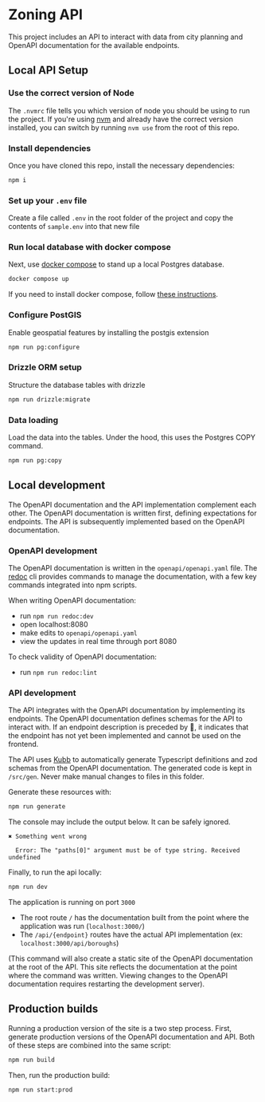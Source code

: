 # Zoning API
This project includes an API to interact with data from city planning and OpenAPI documentation for the available endpoints. 

## Local API Setup

### Use the correct version of Node
The `.nvmrc` file tells you which version of node you should be using to run the project. 
If you're using [nvm](https://github.com/nvm-sh/nvm) and already have the correct version installed, 
you can switch by running `nvm use` from the root of this repo.
 
### Install dependencies
Once you have cloned this repo, install the necessary dependencies:
```sh
npm i
```

### Set up your `.env` file
Create a file called `.env` in the root folder of the project and copy the contents of `sample.env` into that new file

### Run local database with docker compose
Next, use [docker compose](https://docs.docker.com/compose/) to stand up a local Postgres database. 
```sh
docker compose up
```

If you need to install docker compose, follow [these instructions](https://docs.docker.com/compose/install/).

### Configure PostGIS
Enable geospatial features by installing the postgis extension

```sh
npm run pg:configure
```

### Drizzle ORM setup
Structure the database tables with drizzle

```sh
npm run drizzle:migrate
```

### Data loading
Load the data into the tables. Under the hood, this uses the Postgres COPY command.

```sh
npm run pg:copy
```

## Local development
The OpenAPI documentation and the API implementation complement each other. 
The OpenAPI documentation is written first, defining expectations for endpoints.
The API is subsequently implemented based on the OpenAPI documentation.

### OpenAPI development
The OpenAPI documentation is written in the `openapi/openapi.yaml` file.
The [redoc](https://redocly.com/docs/redoc/) cli provides commands to manage the documentation,
with a few key commands integrated into npm scripts.

When writing OpenAPI documentation:
- run `npm run redoc:dev`
- open localhost:8080
- make edits to `openapi/openapi.yaml`
- view the updates in real time through port 8080

To check validity of OpenAPI documentation:
- run `npm run redoc:lint`

### API development
The API integrates with the OpenAPI documentation by implementing its endpoints. 
The OpenAPI documentation defines schemas for the API to interact with. If an endpoint description is preceded by 🚧, it indicates that the endpoint has not yet been implemented and cannot be used on the frontend. 

The API uses [Kubb](https://www.kubb.dev) to automatically generate 
Typescript definitions and zod schemas from the OpenAPI documentation.
The generated code is kept in `/src/gen`. Never make manual changes to files in this folder.

Generate these resources with:
```sh
npm run generate
```

The console may include the output below. It can be safely ignored.
```console
✖ Something went wrong

  Error: The "paths[0]" argument must be of type string. Received undefined
```

Finally, to run the api locally:
```sh
npm run dev
```

The application is running on port `3000`
- The root route `/` has the documentation built from the point where the application was run (`localhost:3000/`) 
- The `/api/{endpoint}` routes have the actual API implementation (ex: `localhost:3000/api/boroughs`)

(This command will also create a static site of the OpenAPI documentation at the root of the API.
This site reflects the documentation at the point where the command was written. Viewing changes to
the OpenAPI documentation requires restarting the development server).

## Production builds
Running a production version of the site is a two step process.
First, generate production versions of the OpenAPI documentation and API.
Both of these steps are combined into the same script:
```sh
npm run build
```

Then, run the production build:
```sh
npm run start:prod
```

